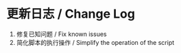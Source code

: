 # 更新日志 / Change Log

1. 修复已知问题 / Fix known issues
2. 简化脚本的执行操作 / Simplify the operation of the script
